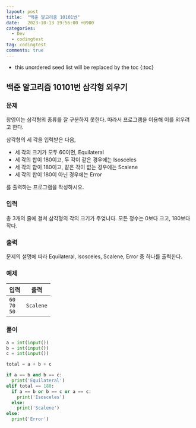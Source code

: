 ```yaml
---
layout: post
title:  "백준 알고리즘 10101번"
date:   2023-10-13 19:56:00 +0900
categories:
  - Dev
  - codingtest
tag: codingtest
comments: true
---
```


* this unordered seed list will be replaced by the toc
{:toc}

## 백준 알고리즘 10101번 삼각형 외우기

### 문제

창영이는 삼각형의 종류를 잘 구분하지 못한다. 따라서 프로그램을 이용해 이를 외우려고 한다.

삼각형의 세 각을 입력받은 다음,

- 세 각의 크기가 모두 60이면, Equilateral
- 세 각의 합이 180이고, 두 각이 같은 경우에는 Isosceles
- 세 각의 합이 180이고, 같은 각이 없는 경우에는 Scalene
- 세 각의 합이 180이 아닌 경우에는 Error

를 출력하는 프로그램을 작성하시오.

### 입력

총 3개의 줄에 걸쳐 삼각형의 각의 크기가 주엊니다. 모든 정수는 0보다 크고, 180보다 작다.

### 출력

문제의 설명에 따라 Equilateral, Isosceles, Scalene, Error 중 하나를 출력한다.

### 예제

| 입력 | 출력 |
| --- | --- |
| `60` <br/> `70` <br/> `50` | `Scalene` |

### 풀이

```py
a = int(input())
b = int(input())
c = int(input())

total = a + b + c

if a == b and b == c:
  print('Equilateral')
elif total == 180:
  if a == b or b == c or a == c:
    print('Isosceles')
  else:
    print('Scalene')
else:
  print('Error')
```